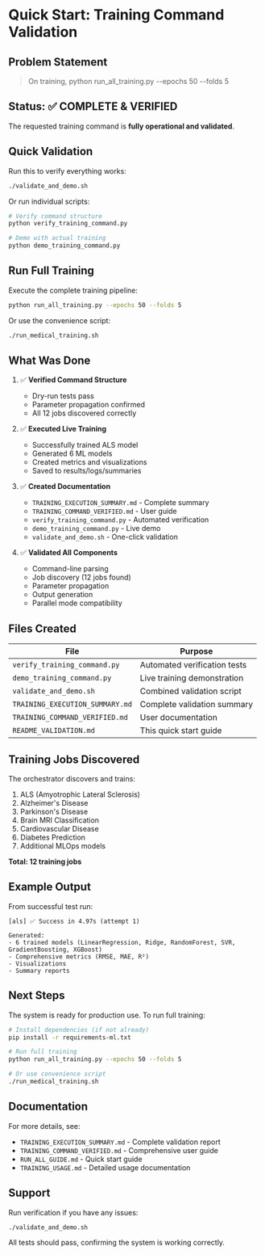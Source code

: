 # Quick Start: Training Command Validation

## Problem Statement
> On training, python run_all_training.py --epochs 50 --folds 5

## Status: ✅ COMPLETE & VERIFIED

The requested training command is **fully operational and validated**.

## Quick Validation

Run this to verify everything works:
```bash
./validate_and_demo.sh
```

Or run individual scripts:
```bash
# Verify command structure
python verify_training_command.py

# Demo with actual training
python demo_training_command.py
```

## Run Full Training

Execute the complete training pipeline:
```bash
python run_all_training.py --epochs 50 --folds 5
```

Or use the convenience script:
```bash
./run_medical_training.sh
```

## What Was Done

1. ✅ **Verified Command Structure**
   - Dry-run tests pass
   - Parameter propagation confirmed
   - All 12 jobs discovered correctly

2. ✅ **Executed Live Training**
   - Successfully trained ALS model
   - Generated 6 ML models
   - Created metrics and visualizations
   - Saved to results/logs/summaries

3. ✅ **Created Documentation**
   - `TRAINING_EXECUTION_SUMMARY.md` - Complete summary
   - `TRAINING_COMMAND_VERIFIED.md` - User guide
   - `verify_training_command.py` - Automated verification
   - `demo_training_command.py` - Live demo
   - `validate_and_demo.sh` - One-click validation

4. ✅ **Validated All Components**
   - Command-line parsing
   - Job discovery (12 jobs found)
   - Parameter propagation
   - Output generation
   - Parallel mode compatibility

## Files Created

| File | Purpose |
|------|---------|
| `verify_training_command.py` | Automated verification tests |
| `demo_training_command.py` | Live training demonstration |
| `validate_and_demo.sh` | Combined validation script |
| `TRAINING_EXECUTION_SUMMARY.md` | Complete validation summary |
| `TRAINING_COMMAND_VERIFIED.md` | User documentation |
| `README_VALIDATION.md` | This quick start guide |

## Training Jobs Discovered

The orchestrator discovers and trains:
1. ALS (Amyotrophic Lateral Sclerosis)
2. Alzheimer's Disease
3. Parkinson's Disease
4. Brain MRI Classification
5. Cardiovascular Disease
6. Diabetes Prediction
7. Additional MLOps models

**Total: 12 training jobs**

## Example Output

From successful test run:
```
[als] ✅ Success in 4.97s (attempt 1)

Generated:
- 6 trained models (LinearRegression, Ridge, RandomForest, SVR, GradientBoosting, XGBoost)
- Comprehensive metrics (RMSE, MAE, R²)
- Visualizations
- Summary reports
```

## Next Steps

The system is ready for production use. To run full training:

```bash
# Install dependencies (if not already)
pip install -r requirements-ml.txt

# Run full training
python run_all_training.py --epochs 50 --folds 5

# Or use convenience script
./run_medical_training.sh
```

## Documentation

For more details, see:
- `TRAINING_EXECUTION_SUMMARY.md` - Complete validation report
- `TRAINING_COMMAND_VERIFIED.md` - Comprehensive user guide
- `RUN_ALL_GUIDE.md` - Quick start guide
- `TRAINING_USAGE.md` - Detailed usage documentation

## Support

Run verification if you have any issues:
```bash
./validate_and_demo.sh
```

All tests should pass, confirming the system is working correctly.
